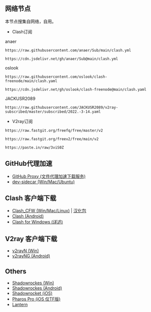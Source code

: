 ## 网络节点

本节点搜集自网络，自用。


- Clash订阅

anaer
```
https://raw.githubusercontent.com/anaer/Sub/main/clash.yml
```
```
https://cdn.jsdelivr.net/gh/anaer/Sub@main/clash.yml
```

oslook
```
https://raw.githubusercontent.com/oslook/clash-freenode/main/clash.yaml
```
```
https://cdn.jsdelivr.net/gh/oslook/clash-freenode@main/clash.yaml
```

JACKUSR2089
```
https://raw.githubusercontent.com/JACKUSR2089/v2ray-subscribed/master/subscribed/2022.-3-14.yaml
```
- V2ray订阅
```
https://raw.fastgit.org/freefq/free/master/v2
```
```
https://raw.fastgit.org/freev2/free/main/v2
```
```
https://paste.in/raw/3viS0Z
```
## GitHub代理加速
- [GitHub Proxy (文件代理加速下载服务)](https://ghproxy.com/)
- [dev-sidecar (Win/Mac/Ubuntu)](https://github.com/docmirror/dev-sidecar)
## Clash 客户端下载
- [Clash_CFW (Win/Mac/Linux)](https://github.com/Fndroid/clash_for_windows_pkg/releases) | [汉化包](https://github.com/BoyceLig/Clash_Chinese_Patch/releases)
- [Clash (Android)](https://github.com/Kr328/ClashForAndroid/releases)
- [Clash for Windows (详述)](https://docs.cfw.lbyczf.com/)
## V2ray 客户端下载
- [v2rayN (Win)](https://github.com/2dust/v2rayN/releases/)
- [v2rayNG (Android)](https://github.com/2dust/v2rayNG/releases)
## Others
- [Shadowrockes (Win)](https://github.com/shadowsocks/shadowsocks-windows/releases)
- [Shadowrockes (Android)](https://github.com/shadowsocks/shadowsocks-android/releases)
- [Shadowrocket (iOS)](https://free.shadowrocket.online/)
- [Pharos Pro (iOS 仅TF版)](https://youtu.be/jdSCBi9IEro)
- [Lantern](https://github.com/getlantern/download)
